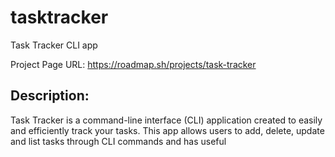 # tasktracker
Task Tracker CLI app

Project Page URL: https://roadmap.sh/projects/task-tracker

## Description:

Task Tracker is a command-line interface (CLI) application created to easily and efficiently track your tasks. This app allows users to add, delete, update and list tasks through CLI commands and has useful 